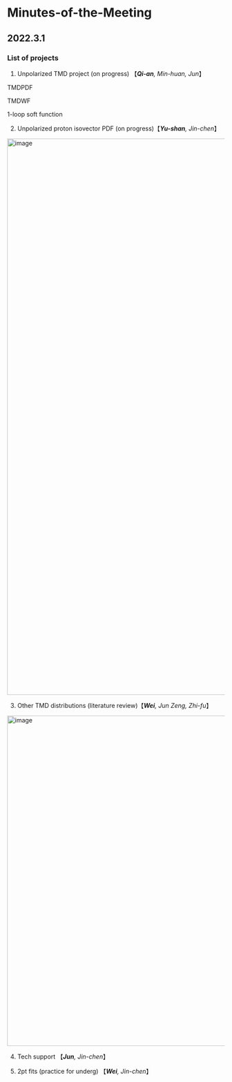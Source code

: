 # Minutes-of-the-Meeting

## 2022.3.1

### List of projects

1. Unpolarized TMD project (on progress) 【***Qi-an**, Min-huan, Jun*】


TMDPDF

TMDWF

1-loop soft function

2. Unpolarized proton isovector PDF (on progress)【***Yu-shan**, Jin-chen*】

<img width="1290" alt="image" src="https://user-images.githubusercontent.com/61530178/156086241-13507c53-be46-4724-9b66-40575d9d27bc.png">

3. Other TMD distributions (literature review)【***Wei**, Jun Zeng, Zhi-fu*】

<img width="766" alt="image" src="https://user-images.githubusercontent.com/61530178/156087162-a1df3f63-3548-4ce8-9149-9f3fc8e77c89.png">

4. Tech support 【***Jun**, Jin-chen*】

5. 2pt fits (practice for underg) 【***Wei**, Jin-chen*】

